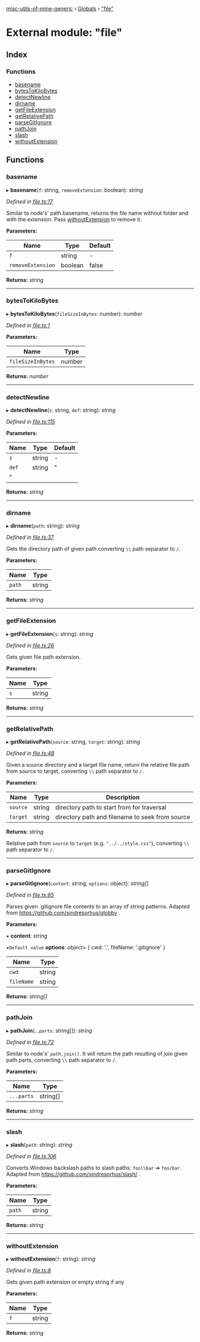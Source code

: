 [misc-utils-of-mine-generic](../README.md) › [Globals](../globals.md) › ["file"](_file_.md)

# External module: "file"

## Index

### Functions

* [basename](_file_.md#basename)
* [bytesToKiloBytes](_file_.md#bytestokilobytes)
* [detectNewline](_file_.md#detectnewline)
* [dirname](_file_.md#dirname)
* [getFileExtension](_file_.md#getfileextension)
* [getRelativePath](_file_.md#getrelativepath)
* [parseGitIgnore](_file_.md#parsegitignore)
* [pathJoin](_file_.md#pathjoin)
* [slash](_file_.md#slash)
* [withoutExtension](_file_.md#withoutextension)

## Functions

###  basename

▸ **basename**(`f`: string, `removeExtension`: boolean): *string*

*Defined in [file.ts:17](https://github.com/cancerberoSgx/misc-utils-of-mine/blob/c59015f/misc-utils-of-mine-generic/src/file.ts#L17)*

Similar to node's' path.basename, returns the file name without folder and with the extension.
Pass [withoutExtension](_file_.md#withoutextension) to remove it.

**Parameters:**

Name | Type | Default |
------ | ------ | ------ |
`f` | string | - |
`removeExtension` | boolean | false |

**Returns:** *string*

___

###  bytesToKiloBytes

▸ **bytesToKiloBytes**(`fileSizeInBytes`: number): *number*

*Defined in [file.ts:1](https://github.com/cancerberoSgx/misc-utils-of-mine/blob/c59015f/misc-utils-of-mine-generic/src/file.ts#L1)*

**Parameters:**

Name | Type |
------ | ------ |
`fileSizeInBytes` | number |

**Returns:** *number*

___

###  detectNewline

▸ **detectNewline**(`s`: string, `def`: string): *string*

*Defined in [file.ts:115](https://github.com/cancerberoSgx/misc-utils-of-mine/blob/c59015f/misc-utils-of-mine-generic/src/file.ts#L115)*

**Parameters:**

Name | Type | Default |
------ | ------ | ------ |
`s` | string | - |
`def` | string | "
" |

**Returns:** *string*

___

###  dirname

▸ **dirname**(`path`: string): *string*

*Defined in [file.ts:37](https://github.com/cancerberoSgx/misc-utils-of-mine/blob/c59015f/misc-utils-of-mine-generic/src/file.ts#L37)*

Gets the directory path of given path converting `\\` path separator to `/`.

**Parameters:**

Name | Type |
------ | ------ |
`path` | string |

**Returns:** *string*

___

###  getFileExtension

▸ **getFileExtension**(`s`: string): *string*

*Defined in [file.ts:26](https://github.com/cancerberoSgx/misc-utils-of-mine/blob/c59015f/misc-utils-of-mine-generic/src/file.ts#L26)*

Gets given file path extension.

**Parameters:**

Name | Type |
------ | ------ |
`s` | string |

**Returns:** *string*

___

###  getRelativePath

▸ **getRelativePath**(`source`: string, `target`: string): *string*

*Defined in [file.ts:48](https://github.com/cancerberoSgx/misc-utils-of-mine/blob/c59015f/misc-utils-of-mine-generic/src/file.ts#L48)*

Given a source directory and a target file name, return the relative file path from source to target, converting `\\` path separator to `/`.

**Parameters:**

Name | Type | Description |
------ | ------ | ------ |
`source` | string | directory path to start from for traversal |
`target` | string | directory path and filename to seek from source |

**Returns:** *string*

Relative path from `source` to `target` (e.g. `"../../style.css"`), converting `\\` path separator to `/`.

___

###  parseGitIgnore

▸ **parseGitIgnore**(`content`: string, `options`: object): *string[]*

*Defined in [file.ts:85](https://github.com/cancerberoSgx/misc-utils-of-mine/blob/c59015f/misc-utils-of-mine-generic/src/file.ts#L85)*

Parses given .gitignore file contents to an array of string patterns. Adapted from https://github.com/sindresorhus/globby .

**Parameters:**

▪ **content**: *string*

▪`Default value`  **options**: *object*=  { cwd: '.', fileName: '.gitignore' }

Name | Type |
------ | ------ |
`cwd` | string |
`fileName` | string |

**Returns:** *string[]*

___

###  pathJoin

▸ **pathJoin**(...`parts`: string[]): *string*

*Defined in [file.ts:72](https://github.com/cancerberoSgx/misc-utils-of-mine/blob/c59015f/misc-utils-of-mine-generic/src/file.ts#L72)*

Similar to node's' `path.join()`. It will return the path resulting of join given path parts, converting `\\` path separator to `/`.

**Parameters:**

Name | Type |
------ | ------ |
`...parts` | string[] |

**Returns:** *string*

___

###  slash

▸ **slash**(`path`: string): *string*

*Defined in [file.ts:106](https://github.com/cancerberoSgx/misc-utils-of-mine/blob/c59015f/misc-utils-of-mine-generic/src/file.ts#L106)*

Converts Windows backslash paths to slash paths: `foo\\bar` ➔ `foo/bar`. Adapted from https://github.com/sindresorhus/slash/ .

**Parameters:**

Name | Type |
------ | ------ |
`path` | string |

**Returns:** *string*

___

###  withoutExtension

▸ **withoutExtension**(`f`: string): *string*

*Defined in [file.ts:8](https://github.com/cancerberoSgx/misc-utils-of-mine/blob/c59015f/misc-utils-of-mine-generic/src/file.ts#L8)*

Gets given path extension or empty string if any

**Parameters:**

Name | Type |
------ | ------ |
`f` | string |

**Returns:** *string*
